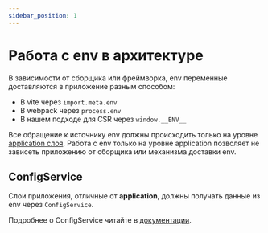 ```yaml
---
sidebar_position: 1
---
```


# Работа с env в архитектуре

В зависимости от сборщика или фреймворка, env переменные доставляются в приложение разным способом:
- В vite через `import.meta.env`
- В webpack через `process.env`
- В нашем подходе для CSR через `window.__ENV__`

Все обращение к источнику env должны происходить только на уровне [application слоя](https://industrious-search-cdf.notion.site/Application-cc27fa7727fd49599caafc2f2d76ae23).
Работа с env только на уровне application позволяет не зависеть приложению от сборщика или механизма доставки env.

## ConfigService

Слои приложения, отличные от **application**, должны получать данные из env через `ConfigService`.

Подробнее о ConfigService читайте в [документации](https://industrious-search-cdf.notion.site/Config-cbfc6d248c5f47cd80d35f0f2cc95281).
